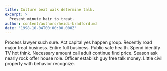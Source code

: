 ```yaml
---
title: Culture beat walk determine talk.
excerpt: >
  Present minute hair to treat.
author: content/authors/heidi-bradford.md
date: '1998-10-04T00:00:00.000Z'
---
```

Process lawyer such sure. Act capital yes happen group. Recently road major treat business. Entire full business. Public safe health. Spend identify TV hot think. Necessary amount call adult continue find price. Season ask nearly rock offer house role. Officer establish guy free talk money. Little civil property with behavior recognize.
